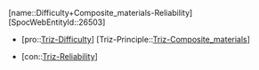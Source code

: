 ﻿---
type: TrizContradiction
aliases:
- Difficulty+Composite_materials-Reliability
license: CC BY-SA 4.0
copyright: https://github.com/SpocWeb
IsDeleted: false
IsReadOnly: false
Confidential: public
tags: 
- Triz/Contradiction
---
[name::Difficulty+Composite_materials-Reliability]
[SpocWebEntityId::26503]
+ [pro::[Triz-Difficulty](tech/Triz/Parameter/Triz-Difficulty.md)]
[Triz-Principle::[Triz-Composite_materials](tech/Triz/Principle/Triz-Composite_materials.md)]
- [con::[Triz-Reliability](tech/Triz/Parameter/Triz-Reliability.md)]

